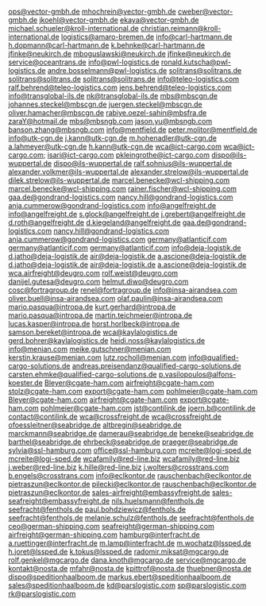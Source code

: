 ops@vector-gmbh.de
mhochrein@vector-gmbh.de
cweber@vector-gmbh.de
jkoehl@vector-gmbh.de
ekaya@vector-gmbh.de
michael.schueler@kroll-international.de
christian.reimann@kroll-international.de
logistics@amaro-bremen.de
info@carl-hartmann.de
h.dopmann@carl-hartmann.de
k.behnke@carl-hartmann.de
jfinke@neukirch.de
mboguslawski@neukirch.de
jfinke@neukirch.de
service@oceantrans.de
info@pwl-logistics.de
ronald.kutscha@pwl-logistics.de
andre.bosselmann@pwl-logistics.de
solitrans@solitrans.de
solitrans@solitrans.de
solitrans@solitrans.de
info@teleo-logistics.com
ralf.behrend@teleo-logistics.com
jens.behrend@teleo-logistics.com
info@transglobal-ils.de
nk@transglobal-ils.de
mbs@mbscgn.de
johannes.steckel@mbscgn.de
juergen.steckel@mbscgn.de
oliver.hamacher@mbscgn.de
rabiye.oezel-sahin@mbsfra.de
zaraY@hotmail.de
mbs@mbsngb.com
jason.yu@mbsngb.com
banson.zhang@mbsngb.com
info@mentfield.de
peter.molitor@mentfield.de
info@utk-cgn.de
j.kann@utk-cgn.de
m.hohenadler@utk-cgn.de
a.lahmeyer@utk-cgn.de
h.kann@utk-cgn.de
wca@ict-cargo.com
wca@ict-cargo.com; isari@ict-cargo.com
pkleingrothe@ict-cargo.com
dispo@ils-wuppertal.de
dispo@ils-wuppertal.de
ralf.sohnius@ils-wuppertal.de
alexander.volkmer@ils-wuppertal.de
alexander.strelow@ils-wuppertal.de
dilek.strelow@ils-wuppertal.de
marcel.benecke@wcl-shipping.com
marcel.benecke@wcl-shipping.com
rainer.fischer@wcl-shipping.com
gaa.de@gondrand-logistics.com
nancy.hill@gondrand-logistics.com
anja.cummerow@gondrand-logistics.com
info@angelfreight.de
info@angelfreight.de
s.glock@angelfreight.de
j.grebert@angelfreight.de
d.roth@angelfreight.de
d.kiegeland@angelfreight.de
gaa.de@gondrand-logistics.com
nancy.hill@gondrand-logistics.com
anja.cummerow@gondrand-logistics.com
germany@atlanticif.com
germany@atlanticif.com
germany@atlanticif.com
info@deja-logistik.de
d.jatho@deja-logistik.de
air@deja-logistik.de
a.ascione@deja-logistik.de
d.jatho@deja-logistik.de
air@deja-logistik.de
a.ascione@deja-logistik.de
wca.airfreight@deugro.com
rolf.weist@deugro.com
danijel.gutesa@deugro.com
helmut.diwo@deugro.com
cosc@fortragroup.de
renel@fortragroup.de
info@insa-airandsea.com
oliver.buell@insa-airandsea.com
olaf.paulin@insa-airandsea.com
mario.pasqua@intropa.de
kurt.gerhard@intropa.de
mario.pasqua@intropa.de
martin.teichmeier@intropa.de
lucas.kasper@intropa.de
horst.horlbeck@intropa.de
samson.bereket@intropa.de
wca@kaylalogistics.de
gerd.bohrer@kaylalogistics.de
heidi.noss@kaylalogistics.de
info@menian.com
meike.gutschner@menian.com
kerstin.krause@menian.com
lutz.rocholl@menian.com
info@qualified-cargo-solutions.de
andreas.preisendanz@qualified-cargo-solutions.de
carsten.ehmke@qualified-cargo-solutions.de
p.vasilopoulos@alfons-koester.de
Bleyer@cgate-ham.com
airfreight@cgate-ham.com
stolz@cgate-ham.com
export@cgate-ham.com
pohlmeier@cgate-ham.com
Bleyer@cgate-ham.com
airfreight@cgate-ham.com
export@cgate-ham.com
pohlmeier@cgate-ham.com
jst@contilink.de
joern.b@contilink.de
contact@contilink.de
wca@crossfreight.de
wca@crossfreight.de
ofoessleitner@seabridge.de
altbregin@seabridge.de
marckmann@seabridge.de
damerau@seabridge.de
beneke@seabridge.de
barthel@seabridge.de
ehrbeck@seabridge.de
praeger@seabridge.de
sylvia@ssl-hamburg.com
office@ssl-hamburg.com
mcreite@logi-sped.de
mcreite@logi-sped.de
wcafamily@red-line.biz
wcafamily@red-line.biz
j.weber@red-line.biz
k.hille@red-line.biz
j.wolters@crosstrans.com
b.engels@crosstrans.com
info@eclkontor.de
rauschenbach@eclkontor.de
pietraszun@eclkontor.de
pilecki@eclkontor.de
rauschenbach@eclkontor.de
pietraszun@eclkontor.de
sales-airfreight@embassyfreight.de
sales-seafreight@embassyfreight.de
nils.huelsmann@fenthols.de
seefracht@fenthols.de
paul.bohdziewicz@fenthols.de
seefracht@fenthols.de
melanie.schulz@fenthols.de
seefracht@fenthols.de
ceo@german-shipping.com
seafreight@german-shipping.com
airfreight@german-shipping.com
hamburg@interfracht.de
a.ruettinger@interfracht.de
m.lamp@interfracht.de
m.wochatz@lssped.de
h.joret@lssped.de
k.tokus@lssped.de
radomir.miksat@mgcargo.de
rolf.genkel@mgcargo.de
dana.knoth@mgcargo.de
service@mgcargo.de
kontakt@nosta.de
mfahr@nosta.de
kpittrof@nosta.de
thuebner@nosta.de
dispo@speditionhaalboom.de
markus.ebert@speditionhaalboom.de
sales@speditionhaalboom.de
kd@parslogistic.com
sp@parslogistic.com
rk@parslogistic.com
